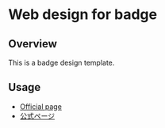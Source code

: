 # Web design for badge

## Overview

This is a badge design template.

## Usage

- [Official page](https://it.noknow.info/en/project/noknow-web-design/component/badge)
- [公式ページ](https://it.noknow.info/ja/project/noknow-web-design/component/badge)
